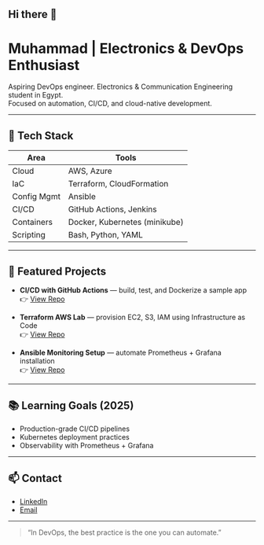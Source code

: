 ## Hi there 👋

# Muhammad | Electronics & DevOps Enthusiast

Aspiring DevOps engineer. Electronics & Communication Engineering student in Egypt.  
Focused on automation, CI/CD, and cloud-native development.

---

## 🔧 Tech Stack
| Area         | Tools |
|--------------|-------|
| Cloud        | AWS, Azure |
| IaC          | Terraform, CloudFormation |
| Config Mgmt  | Ansible |
| CI/CD        | GitHub Actions, Jenkins |
| Containers   | Docker, Kubernetes (minikube) |
| Scripting    | Bash, Python, YAML |

---

## 🚀 Featured Projects
- **CI/CD with GitHub Actions** — build, test, and Dockerize a sample app  
  👉 [View Repo](https://github.com/Muhammad-296/<repo>)

- **Terraform AWS Lab** — provision EC2, S3, IAM using Infrastructure as Code  
  👉 [View Repo](https://github.com/Muhammad-296/<repo>)

- **Ansible Monitoring Setup** — automate Prometheus + Grafana installation  
  👉 [View Repo](https://github.com/Muhammad-296/<repo>)

---

## 📚 Learning Goals (2025)
- Production-grade CI/CD pipelines  
- Kubernetes deployment practices  
- Observability with Prometheus + Grafana  

---

## 📫 Contact
- [LinkedIn](https://linkedin.com/in/<your-link>)  
- [Email](mailto:<you@example.com>)  

---

> “In DevOps, the best practice is the one you can automate.”
